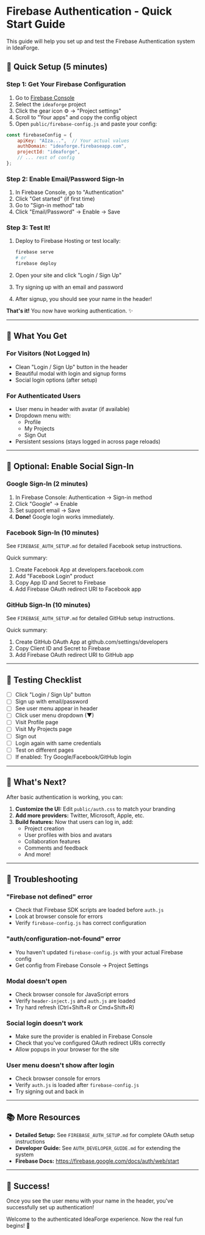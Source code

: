 # Firebase Authentication - Quick Start Guide

This guide will help you set up and test the Firebase Authentication system in IdeaForge.

## 🚀 Quick Setup (5 minutes)

### Step 1: Get Your Firebase Configuration

1. Go to [Firebase Console](https://console.firebase.google.com/)
2. Select the `ideaforge` project
3. Click the gear icon ⚙️ → "Project settings"
4. Scroll to "Your apps" and copy the config object
5. Open `public/firebase-config.js` and paste your config:

```javascript
const firebaseConfig = {
    apiKey: "AIza...",  // Your actual values
    authDomain: "ideaforge.firebaseapp.com",
    projectId: "ideaforge",
    // ... rest of config
};
```

### Step 2: Enable Email/Password Sign-In

1. In Firebase Console, go to "Authentication"
2. Click "Get started" (if first time)
3. Go to "Sign-in method" tab
4. Click "Email/Password" → Enable → Save

### Step 3: Test It!

1. Deploy to Firebase Hosting or test locally:
   ```bash
   firebase serve
   # or
   firebase deploy
   ```

2. Open your site and click "Login / Sign Up"
3. Try signing up with an email and password
4. After signup, you should see your name in the header!

**That's it!** You now have working authentication. ✨

---

## 🎨 What You Get

### For Visitors (Not Logged In)
- Clean "Login / Sign Up" button in the header
- Beautiful modal with login and signup forms
- Social login options (after setup)

### For Authenticated Users
- User menu in header with avatar (if available)
- Dropdown menu with:
  - Profile
  - My Projects
  - Sign Out
- Persistent sessions (stays logged in across page reloads)

---

## 🔐 Optional: Enable Social Sign-In

### Google Sign-In (2 minutes)

1. In Firebase Console: Authentication → Sign-in method
2. Click "Google" → Enable
3. Set support email → Save
4. **Done!** Google login works immediately.

### Facebook Sign-In (10 minutes)

See `FIREBASE_AUTH_SETUP.md` for detailed Facebook setup instructions.

Quick summary:
1. Create Facebook App at developers.facebook.com
2. Add "Facebook Login" product
3. Copy App ID and Secret to Firebase
4. Add Firebase OAuth redirect URI to Facebook app

### GitHub Sign-In (10 minutes)

See `FIREBASE_AUTH_SETUP.md` for detailed GitHub setup instructions.

Quick summary:
1. Create GitHub OAuth App at github.com/settings/developers
2. Copy Client ID and Secret to Firebase
3. Add Firebase OAuth redirect URI to GitHub app

---

## 🧪 Testing Checklist

- [ ] Click "Login / Sign Up" button
- [ ] Sign up with email/password
- [ ] See user menu appear in header
- [ ] Click user menu dropdown (▼)
- [ ] Visit Profile page
- [ ] Visit My Projects page
- [ ] Sign out
- [ ] Login again with same credentials
- [ ] Test on different pages
- [ ] If enabled: Try Google/Facebook/GitHub login

---

## 🎯 What's Next?

After basic authentication is working, you can:

1. **Customize the UI:** Edit `public/auth.css` to match your branding
2. **Add more providers:** Twitter, Microsoft, Apple, etc.
3. **Build features:** Now that users can log in, add:
   - Project creation
   - User profiles with bios and avatars
   - Collaboration features
   - Comments and feedback
   - And more!

---

## 🐛 Troubleshooting

### "Firebase not defined" error
- Check that Firebase SDK scripts are loaded before `auth.js`
- Look at browser console for errors
- Verify `firebase-config.js` has correct configuration

### "auth/configuration-not-found" error
- You haven't updated `firebase-config.js` with your actual Firebase config
- Get config from Firebase Console → Project Settings

### Modal doesn't open
- Check browser console for JavaScript errors
- Verify `header-inject.js` and `auth.js` are loaded
- Try hard refresh (Ctrl+Shift+R or Cmd+Shift+R)

### Social login doesn't work
- Make sure the provider is enabled in Firebase Console
- Check that you've configured OAuth redirect URIs correctly
- Allow popups in your browser for the site

### User menu doesn't show after login
- Check browser console for errors
- Verify `auth.js` is loaded after `firebase-config.js`
- Try signing out and back in

---

## 📚 More Resources

- **Detailed Setup:** See `FIREBASE_AUTH_SETUP.md` for complete OAuth setup instructions
- **Developer Guide:** See `AUTH_DEVELOPER_GUIDE.md` for extending the system
- **Firebase Docs:** https://firebase.google.com/docs/auth/web/start

---

## 🎉 Success!

Once you see the user menu with your name in the header, you've successfully set up authentication! 

Welcome to the authenticated IdeaForge experience. Now the real fun begins! 🚀
